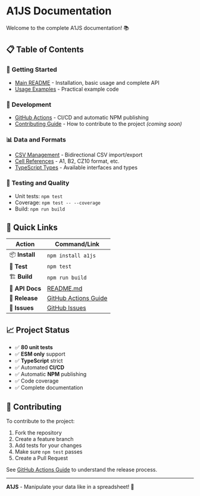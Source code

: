 # A1JS Documentation

Welcome to the complete A1JS documentation! 📚

## 📋 Table of Contents

### 🚀 **Getting Started**

- [Main README](../README.md) - Installation, basic usage and complete API
- [Usage Examples](../src/examples/) - Practical example code

### 🔧 **Development**

- [GitHub Actions](./github-actions.md) - CI/CD and automatic NPM publishing
- [Contributing Guide](./contributing.md) - How to contribute to the project _(coming soon)_

### 📊 **Data and Formats**

- [CSV Management](../README.md#bidirectional-csv-operations) - Bidirectional CSV import/export
- [Cell References](../README.md#setting-values) - A1, B2, CZ10 format, etc.
- [TypeScript Types](../README.md#types) - Available interfaces and types

### 🧪 **Testing and Quality**

- Unit tests: `npm test`
- Coverage: `npm test -- --coverage`
- Build: `npm run build`

## 🎯 **Quick Links**

| Action          | Command/Link                                          |
| --------------- | ----------------------------------------------------- |
| 📦 **Install**  | `npm install a1js`                                    |
| 🧪 **Test**     | `npm test`                                            |
| 🏗️ **Build**    | `npm run build`                                       |
| 📖 **API Docs** | [README.md](../README.md)                             |
| 🚀 **Release**  | [GitHub Actions Guide](./github-actions.md)           |
| 🐛 **Issues**   | [GitHub Issues](https://github.com/0xtlt/A1JS/issues) |

## 📈 **Project Status**

- ✅ **80 unit tests**
- ✅ **ESM only** support
- ✅ **TypeScript** strict
- ✅ Automated **CI/CD**
- ✅ Automatic **NPM** publishing
- ✅ Code coverage
- ✅ Complete documentation

## 🤝 **Contributing**

To contribute to the project:

1. Fork the repository
2. Create a feature branch
3. Add tests for your changes
4. Make sure `npm test` passes
5. Create a Pull Request

See [GitHub Actions Guide](./github-actions.md) to understand the release process.

---

**A1JS** - Manipulate your data like in a spreadsheet! 🎉
